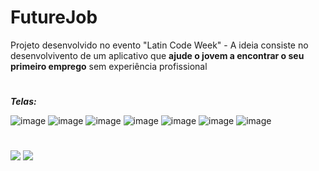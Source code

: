 # FutureJob
Projeto desenvolvido no evento "Latin Code Week" - A ideia consiste no desenvolvivento de um aplicativo que **ajude o jovem a encontrar o seu primeiro emprego** sem experiência profissional
#
__*Telas:*__

![image](https://user-images.githubusercontent.com/92181116/138363803-8262e635-596e-4d82-b903-3f6b9ad63678.png)
![image](https://user-images.githubusercontent.com/92181116/138364070-90a59096-f220-42ff-a2b0-09e80a2f4be3.png)
![image](https://user-images.githubusercontent.com/92181116/138364488-c1df25e0-cdfc-4418-a2b1-2a0b0e5b6caf.png)
![image](https://user-images.githubusercontent.com/92181116/138364529-308f946d-0214-4501-968a-9244198a5c62.png)
![image](https://user-images.githubusercontent.com/92181116/138364558-369b0c01-2fda-4148-a46b-415cfaa1fc33.png)
![image](https://user-images.githubusercontent.com/92181116/138364582-d876bbbb-9d9a-4be5-b23f-15dab6c52a73.png)
![image](https://user-images.githubusercontent.com/92181116/138364601-79fb7beb-c874-444d-90e7-fd9bdbea007c.png)

#
<a href="https://github.com/Patricia-Bandeira" target="_blank"><img src="https://img.shields.io/badge/GitHub-100000?style=for-the-badge&logo=github&logoColor=white" target="_blank"></a> 
<a href = "mailto:patriciabandeira.2611@gmail.com"><img src="https://img.shields.io/badge/-Gmail-%23333?style=for-the-badge&logo=gmail&logoColor=white" target="_blank"></a>


